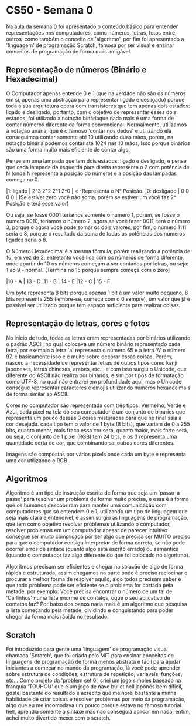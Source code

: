 # CS50 - Semana 0

Na aula da semana 0 foi apresentado o conteúdo básico para entender representações nos computadores, como números, letras, fotos entre outros,
como também o conceito de 'algoritmo', por fim foi apresentado a 'linguagem' de programação Scratch, famosa por ser visual e ensinar conceitos de programação de 
forma mais amigável.

## Representação de números (Binário e Hexadecimal)
O Computador apenas entende 0 e 1 (que na verdade não são os números em si, apenas uma abstração para representar ligado e desligado) porque toda a sua arquitetura
opera com transistores que tem apenas dois estados: ligado e desligado, portanto, com o objetivo de representar esses dois estados, foi utilizado a notação bináriaque nada mais é uma forma de contar números diferente da forma convencional.
Normalmente, utilizamos a notação unária, que é o famoso 'contar nos dedos' e utilizando ela conseguimos contar somente até 10 utilizando duas mãos, porém, na notação binária podemos contar até 1024 nas 10 mãos, isso porque binários são uma forma muito mais eficiente de contar algo.

Pense em uma lampada que tem dois estados: ligado e desligado, e pense que cada lampada da esquerda para direita representa o 2 com potência de N (onde N representa a posição do número) e a posição das lampadas começa no 0.

|1: ligado    |   2^3    2^2   2^1   2^0  |   < -Representa o N° Posição.
|0: desligado |   0      0     0     0    |  (Se estiver zero você não soma, porém se estiver um você faz 2^ Posição e terá esse valor)

Ou seja, se fosse 0001 teriamos somente o número 1, porém, se fosse o número 0010, teriamos o número 2, agora se você fazer 0011, terá o número 3, porque o 
agora você pode somar os dois valores, por fim, o número 1111 seria o 8, porque o resultado da soma de todas as potências dos números ligados seria o 8.

O Número Hexadecimal é a mesma fórmula, porém realizando a potência de 16, em vez de 2, entretanto você lida com os números de forma diferente, onde apartir do 10 os números começam a ser contados por letras, ou seja:
1 ao 9 - normal.          (Termina no 15 porque sempre começa com o zero)

|10 - A  |   13 - D
|11 - B  |   14 - E
|12 - C  |   15 - F

Um byte representa 8 bits porque apenas 1 bit é um valor muito pequeno, 8 bits representa 255 (lembre-se, começa com o 0 sempre), um valor que já é possível 
ser utilizado porque tem espaço suficiente para realizar coisas.

## Representação de letras, cores e fotos
No inicio de tudo, todas as letras eram representadas por binários utilizando o padrão ASCII, no qual colocava um número binário representado cada letra,
por exemplo a letra 'a' representa o número 65 e a letra 'A' o número 97, é basicamente isso e é muito sobre decorar essas coisas.
Porém, nasceu a necessidade de representar letras de outros tipos como kanji japoneses, letras chinesas, arabes, etc... e com isso surgiu o Unicode, que 
diferente do ASCII não realiza por binários, e sim por tipos de formatação como UTF-8, no qual não entrarei em profundidade aqui, mas o Unicode consegue 
representar caracteres e emojis utilizando números hexadecimais de forma similar ao ASCII.

Cores no computador são representada com três tipos: Vermelho, Verde e Azul, cada pixel na tela do seu computador é um conjunto de binarios que representa
um pouco dessas 3 cores misturadas para que no final saia a cor desejada.
cada tipo tem o valor de 1 byte (8 bits), que variam de 0 a 255 bits, quanto menor, mais fraca essa cor será, quanto maior, mais forte será, ou seja, o conjunto de 1 pixel (RGB) tem 24 bits, e os 3 representa uma quantidade certa de cor, que combinando sai outras cores diferentes.

Imagens são compostas por vários pixels onde cada um byte e representa uma cor utilizando o RGB

## Algoritmos
Algoritmo é um tipo de instrução escrita de forma que seja um 'passo-a-passo' para resolver um problema de forma muito precisa, e essa é a forma que os humanos
descobriram para manter uma comunicação com computadores que só entendem 0 e 1, utilizando um tipo de linguagem que seja mais clara e entendivel, e assim surgiu
as linguagens de programação, que tem como objetivo resolver problemas utilizando o computador, resolver problemas em um computador apesar de parecer intuitivo
consegue ser muito complicado por ser algo que precisa ser MUITO preciso para que o computador consiga interpretar de forma correta, se não pode ocorrer erros 
de sintaxe (quanto algo está escrito errado) ou semantica (quando o computador faz algo diferente do que foi colocado no algoritmo).

Algoritmos precisam ser eficientes e chegar na solução de algo de forma rápida e estruturada, assim chegamos na parte onde é preciso raciocinar e procurar a 
melhor forma de resolver aquilo, algo todos precisam saber é que todo problema pode ser eficiente se o problema for cortado pela metade.
por exemplo:
Você precisa encontrar o número de um tal de 'Carlinhos' numa lista enorme de contatos, oque o seu aplicativo de contatos faz?
Por baixo dos panos nada mais é um algoritmo que pesquisa a lista começando pela metade, dividindo e conquistando para poder chegar da forma mais rápida
no resultado.

## Scratch
Foi introduzido para gente uma 'linguagem' de programação visual chamada 'Scratch', que foi criada pelo MIT para ensinar conceitos de linguagens de programação 
de forma menos abstrata e fácil para ajudar iniciantes a começar no mundo da programação, lá você pode aprender sobre estrutura de condições, estrutura de 
repetição, variaveis, funções, etc... 
Como projeto da 'problem set 0', criei um jogo simples baseado na franquia 'TOUHOU' que é um jogo de nave bullet hell japonês bem díficil, gostei bastante
do resultado e acredito que melhorei bastante a minha habilidade de criar coisas e resolver problemas por meio da programação, algo que eu me incomodava um pouco 
porque estava no famoso tutorial hell, aprendia somente a sintaxe mas não conseguia aplicar em nada, enfim, achei muito divertido mexer com o scratch.

